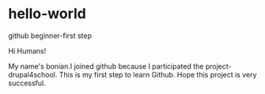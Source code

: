 # hello-world
github beginner-first step

Hi Humans!

My name's bonian.I joined github because I participated the project-drupal4school.
This is my first step to learn Github. Hope this project is very successful.
